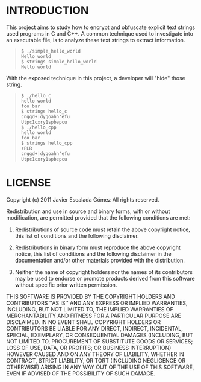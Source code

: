 INTRODUCTION
===
This project aims to study how to encrypt and obfuscate explicit text strings
used programs in C and C++. A common technique used to investigate into an
executable file, is to analyze these text strings to extract information.

>`$ ./simple_hello_world`  
>`Hello world`  
>`$ strings simple_hello_world`  
>`Hello world`  

With the exposed technique in this project, a developer will "hide" those string.

>`$ ./hello_c`  
>`hello world`  
>`foo bar`  
>`$ strings hello_c`  
>`cnggd+|dygoahh'efu`  
>`Utpc1cxry1spbepcu`  
>`$ ./hello_cpp`  
>`hello world`  
>`foo bar`  
>`$ strings hello_cpp`  
>`zPLR`  
>`cnggd+|dygoahh'efu`  
>`Utpc1cxry1spbepcu`

LICENSE
===
Copyright (c) 2011 Javier Escalada Gómez
All rights reserved.

Redistribution and use in source and binary forms, with or without
modification, are permitted provided that the following conditions
are met:

1. Redistributions of source code must retain the above copyright
   notice, this list of conditions and the following disclaimer.

2. Redistributions in binary form must reproduce the above copyright
   notice, this list of conditions and the following disclaimer in the
   documentation and/or other materials provided with the distribution.

3. Neither the name of copyright holders nor the names of its
   contributors may be used to endorse or promote products derived
   from this software without specific prior written permission.

THIS SOFTWARE IS PROVIDED BY THE COPYRIGHT HOLDERS AND CONTRIBUTORS
''AS IS'' AND ANY EXPRESS OR IMPLIED WARRANTIES, INCLUDING, BUT NOT LIMITED
TO, THE IMPLIED WARRANTIES OF MERCHANTABILITY AND FITNESS FOR A PARTICULAR
PURPOSE ARE DISCLAIMED.  IN NO EVENT SHALL COPYRIGHT HOLDERS OR CONTRIBUTORS
BE LIABLE FOR ANY DIRECT, INDIRECT, INCIDENTAL, SPECIAL, EXEMPLARY, OR
CONSEQUENTIAL DAMAGES (INCLUDING, BUT NOT LIMITED TO, PROCUREMENT OF
SUBSTITUTE GOODS OR SERVICES; LOSS OF USE, DATA, OR PROFITS; OR BUSINESS
INTERRUPTION) HOWEVER CAUSED AND ON ANY THEORY OF LIABILITY, WHETHER IN
CONTRACT, STRICT LIABILITY, OR TORT (INCLUDING NEGLIGENCE OR OTHERWISE)
ARISING IN ANY WAY OUT OF THE USE OF THIS SOFTWARE, EVEN IF ADVISED OF THE
POSSIBILITY OF SUCH DAMAGE.